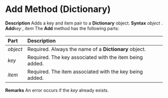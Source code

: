
# Add Method (Dictionary)



 **Description**
Adds a key and item pair to a  **Dictionary** object.
 **Syntax**
 _object_ . **Add**_key_ , _item_
The  **Add** method has the following parts:


|**Part**|**Description**|
|:-----|:-----|
| _object_|Required. Always the name of a  **Dictionary** object.|
| _key_|Required. The key associated with the item being added.|
| _item_|Required. The item associated with the key being added.|
 **Remarks**
An error occurs if the  _key_ already exists.
